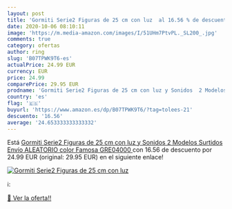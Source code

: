 ```yaml
---
layout: post
title: 'Gormiti Serie2 Figuras de 25 cm con luz  al 16.56 % de descuento'
date: 2020-10-06 08:10:11
image: 'https://m.media-amazon.com/images/I/51UHm7PtvPL._SL200_.jpg'
comments: true
category: ofertas
author: ring
slug: 'B07TPWK9T6-es'
actualPrice: 24.99 EUR
currency: EUR
price: 24.99
comparePrice: 29.95 EUR
prodname: 'Gormiti Serie2 Figuras de 25 cm con luz y Sonidos  2 Modelos Surtidos  Envío ALEATORIO  color  Famosa GRE04000 '
country: 'es'
flag: '🇪🇸'
buyurl: 'https://www.amazon.es/dp/B07TPWK9T6/?tag=tolees-21'
descuento: '16.56'
average: '24.653333333333332'
---
```


Está [Gormiti Serie2 Figuras de 25 cm con luz y Sonidos  2 Modelos Surtidos  Envío ALEATORIO  color  Famosa GRE04000 ](https://www.amazon.es/dp/B07TPWK9T6/?tag=tolees-21) con 16.56 de descuento por 24.99 EUR (original: 29.95 EUR) en el siguiente enlace!

[![Gormiti Serie2 Figuras de 25 cm con luz ](https://m.media-amazon.com/images/I/51UHm7PtvPL._SL200_.jpg)](https://www.amazon.es/dp/B07TPWK9T6/?tag=tolees-21)

ℹ️:


[🛒 Ver la oferta!!](https://www.amazon.es/dp/B07TPWK9T6/?tag=tolees-21)
